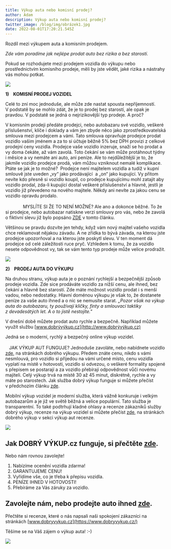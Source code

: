 ```yaml
---
title: Výkup auta nebo komisní prodej?
author: Adam
description: Výkup auta nebo komisní prodej?
twitter_image: /blog/img/obrázek1.jpg
date: 2022-08-01T17:20:21.545Z
---
```

Rozdíl mezi výkupem auta a komisním prodejem.

*Zde vám poradíme jak nejlépe prodat auto bez rizika a bez starostí.*

Pokud se rozhodujete mezi prodejem vozidla do výkupu nebo prostřednictvím komisního prodeje, měli by jste vědět, jaké rizika a nástrahy vás mohou potkat.

![](/blog/img/photo-1603736506901-f3b226612f0c.jpg)

**<!--\\[if !supportLists]-->1)    <!--\\[endif]-->KOMISNÍ PRODEJ VOZIDEL**

Celé to zní moc jednoduše, ale může zde nastat spousta nepříjemností. V podstatě by se mohlo zdát, že je to prodej bez starostí, ale opak je pravdou. V podstatě se jedná o nejrizikovější typ prodeje. A proč?

V komisním prodeji předáte prodejci, nebo autobazaru své vozidlo, veškeré příslušenství, klíče i doklady a vám jen zbyde něco jako zprostředkovatelská smlouva mezi prodejcem a vámi. Tato smlouva opravňuje prodejce prodat vozidlo vašim jménem a za to si účtuje běžně 5% bez DPH provizi z celkové prodejní ceny vozidla. Prodejce vaše vozidlo inzeruje, snaží se ho prodat a vy doma čekáte, až vám zavolá. Toto čekání se vám může protáhnout týdny i měsíce a vy nemáte ani auto, ani peníze. Ale to nejdůležitější je to, že jakmile vozidlo prodejce prodá, vám můžou vzniknout nemalé komplikace. Ptáte se jak je to možné?  Prodejce není majitelem vozidla a tudíž v kupní smlouvě jste uveden „vy“ jako prodávající  a „on“ jako kupující. Vy přitom nevíte kdo přesně si vozidlo koupil, co prodejce kupujícímu mohl zatajit aby vozidlo prodal, zda-li kupující dostal veškeré příslušenství a hlavně, jestli je vozidlo již převedeno na nového majitele. Někdy ani nevíte za jakou cenu se vozidlo opravdu prodalo.                                                                                                                                               MYSLÍTE SI ŽE TO NENÍ MOŽNÉ? Ale ano a dokonce běžné. To že si prodejce, nebo autobazar natiskne verzi smlouvy pro vás, nebo že zavolá o fiktivní slevu již bylo popsáno [ZDE](https://www.dobryvykup.cz/blog/2021/12/prodej-auta-do-bazaru) v tomto článku.

Většinou se pravdu dozvíte jen tehdy, když vám nový majitel vašeho vozidla chce reklamovat nějakou závadu. A ne zřídka to bývá závada, na kterou jste prodejce upozorňoval a na kterou jste poskytl slevu. V ten moment dá prodejce od celé záležitosti ruce pryč. Vzhledem k tomu, že za vozidlo nesete odpovědnost vy, tak se vám tento typ prodeje může velice prodražit.

![](/blog/img/car-finance-4516072_1920.jpg)

**<!--\\[if !supportLists]-->2)    <!--\\[endif]-->PRODEJ AUTA DO VÝKUPU**

Na druhou stranu, výkup auta je o poznání rychlejší a bezpečnější způsob prodeje vozidla. Zde sice prodáváte vozidlo za nižší cenu, ale ihned, bez čekání a hlavně bez starostí. Zde máte možnost vozidlo prodat i s menší vadou, nebo nedostatky. Hlavní doménou výkupu je však to, že dostanete peníze za vaše auto ihned a o nic se nemusíte starat.                        *„Pozor však na výkup auta do autobazaru, ty používají kličky, finty a smlouvací taktiky z devadesátých let. A o to jistě nestojíte."*

V dnešní době můžete prodat auto rychle a bezpečně.  Například můžete využít službu [www.dobrývýkup.cz](http://www.dobrývýkup.cz)

Jedná se o moderní, rychlý a bezpečný online výkup vozidel.                                                                                                                                                JAK VÝKUP AUT FUNGUJE? Jednoduše zavoláte, nebo nabídnete vozidlo [zde](https://www.dobryvykup.cz/#bottom), na stránkách dobrého výkupu. Předem znáte cenu, nikdo s vámi nesmlouvá, pro vozidlo si přijedou na vámi určené místo, cenu vozidla vyplatí na místě v hotovosti, vozidlo si odvezou, o veškeré formality spojené s přepisem se postarají a za vozidlo přebírají odpovědnost vůči novému majiteli. Celý výkup trvá na místě 30 až 45 minut, diskrétně, rychle a vy máte po starostech. Jak služba dobrý výkup funguje si můžete přečíst v předchozím článku [zde](https://www.dobryvykup.cz/blog/2021/09/jak-prob%C3%ADh%C3%A1-samotn%C3%BD-v%C3%BDkup-aut-s-dobr%C3%BDm-v%C3%BDkupem).   

Mobilní výkup vozidel je moderní služba, která vážně konkuruje i velkým autobazarům a je již ve světě běžná a velice populární. Tato služba je transparentní. To také podtrhují kladné ohlasy a recenze zákazníků služby dobrý výkup, recenze na výkup vozidel si můžete přečíst [zde](https://www.dobryvykup.cz/), na stránkách dobrého výkup v sekci výkup aut recenze.

![](/blog/img/obrázek1.jpg)

## Jak DOBRÝ VÝKUP.cz funguje, si přečtěte [zde](https://www.dobryvykup.cz/blog/2021/06/mobiln%C3%AD-v%C3%BDkup-cesta-jak-nejl%C3%A9pe-prodat-auto).

Nebo nám rovnou zavolejte!

1. Nabízíme ocenění vozidla zdarma!
2. GARANTUJEME CENU!
3. Vyřídíme vše, co je třeba k přepisu vozidla.
4. PENÍZE IHNED V HOTOVOSTI!
5. Přebíráme za Vás záruky za vozidlo.

## [](https://www.dobryvykup.cz/blog/2022/03/jak-prodat-auto-bezpe%C4%8Dn%C4%9B-a-rychle#zavolejte-n%C3%A1m-nebo-prodejte-auto-ihned-zde)Zavolejte nám, nebo prodejte auto ihned [zde](https://www.dobryvykup.cz/#bottom).

Přečtěte si recenze, které o nás napsali naši spokojení zákazníci na stránkách [www.dobryvykup.cz](https://www.dobryvykup.cz/)

Těšíme se na Váš zájem o výkup auta! :-)

![](/blog/img/car-ad3.jpg)